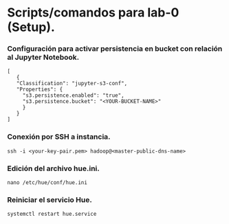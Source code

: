 # Scripts/comandos para lab-0 (Setup).

### Configuración para activar persistencia en bucket con relación al Jupyter Notebook.

```
[
   {
   "Classification": "jupyter-s3-conf",
   "Properties": {
     "s3.persistence.enabled": "true",
     "s3.persistence.bucket": "<YOUR-BUCKET-NAME>"
     }
   }
]
```

### Conexión por SSH a instancia.

```
ssh -i <your-key-pair.pem> hadoop@<master-public-dns-name>
```

### Edición del archivo hue.ini.

```
nano /etc/hue/conf/hue.ini
```

### Reiniciar el servicio Hue.

```
systemctl restart hue.service
```



